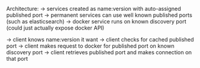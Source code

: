 Architecture:
  -> services created as name:version with auto-assigned published port
  -> permanent services can use well known published ports (such as elasticsearch)
  -> docker service runs on known discovery port (could just actually expose docker API)

  -> client knows name:version it want
  -> client checks for cached published port
  -> client makes request to docker for published port on known discovery port
  -> client retrieves published port and makes connection on that port  
